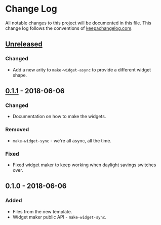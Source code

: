 # Change Log
All notable changes to this project will be documented in this file. This change log follows the conventions of [keepachangelog.com](http://keepachangelog.com/).

## [Unreleased]
### Changed
- Add a new arity to `make-widget-async` to provide a different widget shape.

## [0.1.1] - 2018-06-06
### Changed
- Documentation on how to make the widgets.

### Removed
- `make-widget-sync` - we're all async, all the time.

### Fixed
- Fixed widget maker to keep working when daylight savings switches over.

## 0.1.0 - 2018-06-06
### Added
- Files from the new template.
- Widget maker public API - `make-widget-sync`.

[Unreleased]: https://github.com/your-name/bencode/compare/0.1.1...HEAD
[0.1.1]: https://github.com/your-name/bencode/compare/0.1.0...0.1.1
